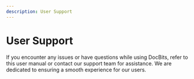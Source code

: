 ```yaml
---
description: User Support
---
```


# User Support

If you encounter any issues or have questions while using DocBits, refer to this user manual or contact our support team for assistance. We are dedicated to ensuring a smooth experience for our users.
